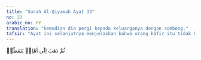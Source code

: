 ```yaml
---
title: "Surah Al-Qiyamah Ayat 33"
no: 33
arabic_no: ٣٣
translation: "kemudian dia pergi kepada keluarganya dengan sombong."
tafsir: "Ayat ini selanjutnya menjelaskan bahwa orang kafir itu tidak hanya menantang dan tidak mau patuh kepada Allah, bahkan dia mendatangi keluarga dan sanak familinya untuk menceritakan segala sikapnya itu dengan sombong dan angkuh.\n\nOrang-orang yang mengingkari Allah selalu bersikap mendustakan kebenaran Ilahi dengan hatinya, serta berbuat dan bertindak sehari-hari dengan sikap itu. Lebih dari itu, dia merasa bangga dan sombong terhadap apa yang dikerjakannya. Tidak sedikit pun kebaikan menurut pandangan Allah yang melekat pada diri orang itu, lahiriah maupun batiniah."
---
```

ثُمَّ ذَهَبَ اِلٰٓى اَهْلِهٖ يَتَمَطّٰىۗ